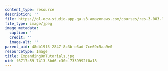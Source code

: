 ```yaml
---
content_type: resource
description: ''
file: https://ol-ocw-studio-app-qa.s3.amazonaws.com/courses/res-3-003-learn-to-build-your-own-videogame-with-the-unity-game-engine-and-microsoft-kinect-january-iap-2017/f6717c5974133bd6c30c7339992f0a18_ExpandingOnTutorials.jpg
file_type: image/jpeg
image_metadata:
  caption: ''
  credit: ''
  image-alt: ''
parent_uid: 48db19f3-2847-8c3b-e3ad-7ce69c5aa9e0
resourcetype: Image
title: ExpandingOnTutorials.jpg
uid: f6717c59-7413-3bd6-c30c-7339992f0a18
---
```

